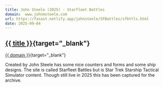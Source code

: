 ```yaml
---
title: John Steele (2025) - Starfleet Battles
domain:  www.johnmsteele.com
url: https://fasast.netlify.app/johnsteele/SFBattles/sfbttls.html
date: 2025-09-04
---
```

## [{{ title }}]({{url}}){target="_blank"}
[{{ domain }}]({{url}}){target="_blank"}

Created by John Steele has some nice counters and forms and some ship designs. The site is called Starfleet Battles but is Star Trek Starship Tactical Simulator content. Though still live in 2025 this has been captured for the archive.

